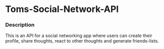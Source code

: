 # Toms-Social-Network-API

### Description 
This is an API for a social networking app where users can create their profile, share thoughts, react to other thoughts and generate friends-lists.  
